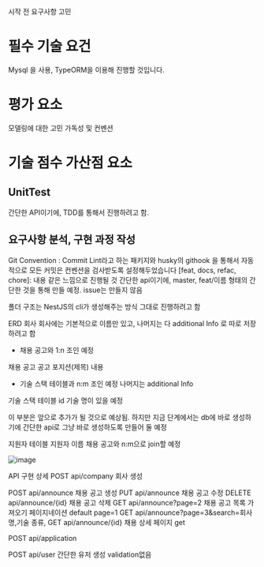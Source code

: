 시작 전 요구사항 고민

# 필수 기술 요건

Mysql 을 사용, TypeORM을 이용해 진행할 것입니다.

# 평가 요소

모델링에 대한 고민
가독성 및 컨벤션

# 기술 점수 가산점 요소

## UnitTest

간단한 API이기에, TDD를 통해서 진행하려고 함.

## 요구사항 분석, 구현 과정 작성

Git Convention : Commit Lint라고 하는 패키지와 husky의 githook 을 통해서 자동적으로 모든 커밋은 컨벤션을 검사받도록 설정해두었습니다
\[feat, docs, refac, chore]: 내용
같은 느낌으로 진행될 것
간단한 api이기에, master, feat/이름 형태의 간단한 것을 통해 만들 예정.
issue는 만들지 않음

폴더 구조는 NestJS의 cli가 생성해주는 방식 그대로 진행하려고 함

ERD
회사
회사에는 기본적으로 이름만 있고, 나머지는 다 additional Info 로 따로 저장하려고 함

- 채용 공고와 1:n 조인 예정

채용 공고
공고 포지션(제목)
내용

- 기술 스택 테이블과 n:m 조인 예정
  나머지는 additional Info

기술 스택 테이블
id
기술 명이 있을 예정

이 부분은 앞으로 추가가 될 것으로 예상됨. 하지만 지금 단계에서는 db에 바로 생성하기에
간단한 api로 그냥 바로 생성하도록 만들어 둘 예정

지원자 테이블
지원자 이름
채용 공고와 n:m으로 join할 예정

![image](https://user-images.githubusercontent.com/80899085/195551139-f4c5e16b-5b22-4e9a-9305-67d43fb24f16.png)

API 구현 상세
POST api/company 회사 생성

POST api/announce 채용 공고 생성
PUT api/announce 채용 공고 수정
DELETE api/announce/{id} 채용 공고 삭제
GET api/announce?page=2 채용 공고 목록 가져오기 페이지네이션 default page=1
GET api/announce?page=3&search=회사명,기술 종류,
GET api/announce/{id} 채용 상세 페이지 get

POST api/application

POST api/user 간단한 유저 생성 validation없음
